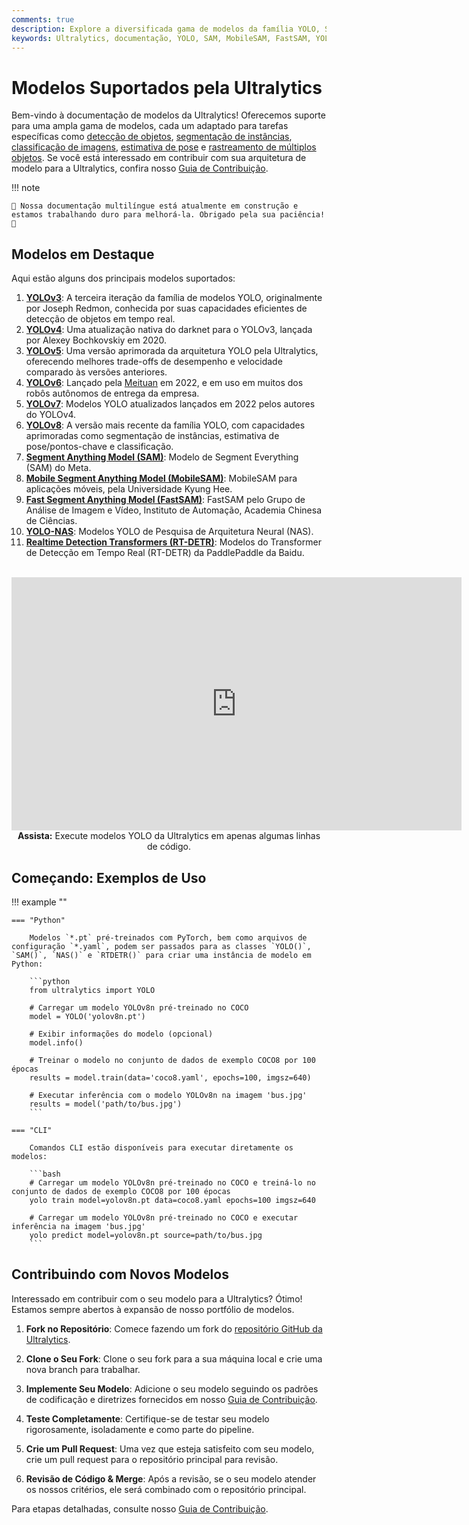 ```yaml
---
comments: true
description: Explore a diversificada gama de modelos da família YOLO, SAM, MobileSAM, FastSAM, YOLO-NAS e RT-DETR suportados pela Ultralytics. Comece com exemplos de uso tanto para CLI quanto para Python.
keywords: Ultralytics, documentação, YOLO, SAM, MobileSAM, FastSAM, YOLO-NAS, RT-DETR, modelos, arquiteturas, Python, CLI
---
```


# Modelos Suportados pela Ultralytics

Bem-vindo à documentação de modelos da Ultralytics! Oferecemos suporte para uma ampla gama de modelos, cada um adaptado para tarefas específicas como [detecção de objetos](../tasks/detect.md), [segmentação de instâncias](../tasks/segment.md), [classificação de imagens](../tasks/classify.md), [estimativa de pose](../tasks/pose.md) e [rastreamento de múltiplos objetos](../modes/track.md). Se você está interessado em contribuir com sua arquitetura de modelo para a Ultralytics, confira nosso [Guia de Contribuição](../../help/contributing.md).

!!! note

    🚧 Nossa documentação multilíngue está atualmente em construção e estamos trabalhando duro para melhorá-la. Obrigado pela sua paciência! 🙏

## Modelos em Destaque

Aqui estão alguns dos principais modelos suportados:

1. **[YOLOv3](../../models/yolov3.md)**: A terceira iteração da família de modelos YOLO, originalmente por Joseph Redmon, conhecida por suas capacidades eficientes de detecção de objetos em tempo real.
2. **[YOLOv4](../../models/yolov4.md)**: Uma atualização nativa do darknet para o YOLOv3, lançada por Alexey Bochkovskiy em 2020.
3. **[YOLOv5](../../models/yolov5.md)**: Uma versão aprimorada da arquitetura YOLO pela Ultralytics, oferecendo melhores trade-offs de desempenho e velocidade comparado às versões anteriores.
4. **[YOLOv6](../../models/yolov6.md)**: Lançado pela [Meituan](https://about.meituan.com/) em 2022, e em uso em muitos dos robôs autônomos de entrega da empresa.
5. **[YOLOv7](../../models/yolov7.md)**: Modelos YOLO atualizados lançados em 2022 pelos autores do YOLOv4.
6. **[YOLOv8](../../models/yolov8.md)**: A versão mais recente da família YOLO, com capacidades aprimoradas como segmentação de instâncias, estimativa de pose/pontos-chave e classificação.
7. **[Segment Anything Model (SAM)](../../models/sam.md)**: Modelo de Segment Everything (SAM) do Meta.
8. **[Mobile Segment Anything Model (MobileSAM)](../../models/mobile-sam.md)**: MobileSAM para aplicações móveis, pela Universidade Kyung Hee.
9. **[Fast Segment Anything Model (FastSAM)](../../models/fast-sam.md)**: FastSAM pelo Grupo de Análise de Imagem e Vídeo, Instituto de Automação, Academia Chinesa de Ciências.
10. **[YOLO-NAS](../../models/yolo-nas.md)**: Modelos YOLO de Pesquisa de Arquitetura Neural (NAS).
11. **[Realtime Detection Transformers (RT-DETR)](../../models/rtdetr.md)**: Modelos do Transformer de Detecção em Tempo Real (RT-DETR) da PaddlePaddle da Baidu.

<p align="center">
  <br>
  <iframe width="720" height="405" src="https://www.youtube.com/embed/MWq1UxqTClU?si=nHAW-lYDzrz68jR0"
    title="Reprodutor de vídeos do YouTube" frameborder="0"
    allow="accelerometer; autoplay; clipboard-write; encrypted-media; gyroscope; picture-in-picture; web-share"
    allowfullscreen>
  </iframe>
  <br>
  <strong>Assista:</strong> Execute modelos YOLO da Ultralytics em apenas algumas linhas de código.
</p>

## Começando: Exemplos de Uso

!!! example ""

    === "Python"

        Modelos `*.pt` pré-treinados com PyTorch, bem como arquivos de configuração `*.yaml`, podem ser passados para as classes `YOLO()`, `SAM()`, `NAS()` e `RTDETR()` para criar uma instância de modelo em Python:

        ```python
        from ultralytics import YOLO

        # Carregar um modelo YOLOv8n pré-treinado no COCO
        model = YOLO('yolov8n.pt')

        # Exibir informações do modelo (opcional)
        model.info()

        # Treinar o modelo no conjunto de dados de exemplo COCO8 por 100 épocas
        results = model.train(data='coco8.yaml', epochs=100, imgsz=640)

        # Executar inferência com o modelo YOLOv8n na imagem 'bus.jpg'
        results = model('path/to/bus.jpg')
        ```

    === "CLI"

        Comandos CLI estão disponíveis para executar diretamente os modelos:

        ```bash
        # Carregar um modelo YOLOv8n pré-treinado no COCO e treiná-lo no conjunto de dados de exemplo COCO8 por 100 épocas
        yolo train model=yolov8n.pt data=coco8.yaml epochs=100 imgsz=640

        # Carregar um modelo YOLOv8n pré-treinado no COCO e executar inferência na imagem 'bus.jpg'
        yolo predict model=yolov8n.pt source=path/to/bus.jpg
        ```

## Contribuindo com Novos Modelos

Interessado em contribuir com o seu modelo para a Ultralytics? Ótimo! Estamos sempre abertos à expansão de nosso portfólio de modelos.

1. **Fork no Repositório**: Comece fazendo um fork do [repositório GitHub da Ultralytics](https://github.com/ultralytics/ultralytics).

2. **Clone o Seu Fork**: Clone o seu fork para a sua máquina local e crie uma nova branch para trabalhar.

3. **Implemente Seu Modelo**: Adicione o seu modelo seguindo os padrões de codificação e diretrizes fornecidos em nosso [Guia de Contribuição](../../help/contributing.md).

4. **Teste Completamente**: Certifique-se de testar seu modelo rigorosamente, isoladamente e como parte do pipeline.

5. **Crie um Pull Request**: Uma vez que esteja satisfeito com seu modelo, crie um pull request para o repositório principal para revisão.

6. **Revisão de Código & Merge**: Após a revisão, se o seu modelo atender os nossos critérios, ele será combinado com o repositório principal.

Para etapas detalhadas, consulte nosso [Guia de Contribuição](../../help/contributing.md).
